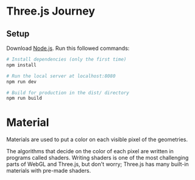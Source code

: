 # Three.js Journey

## Setup
Download [Node.js](https://nodejs.org/en/download/).
Run this followed commands:

``` bash
# Install dependencies (only the first time)
npm install

# Run the local server at localhost:8080
npm run dev

# Build for production in the dist/ directory
npm run build
```

# Material 
Materials are used to put a color on each visible pixel of the geometries.

The algorithms that decide on the color of each pixel are written in programs called shaders.
Writing shaders is one of the most challenging parts of WebGL and Three.js, but don't worry; Three.js has many built-in materials with pre-made shaders.
